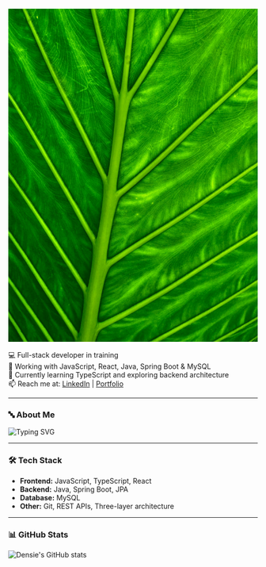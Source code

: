 ![Beskrivning av bilden](greenleaf.jpg)


💻 Full-stack developer in training  
🚀 Working with JavaScript, React, Java, Spring Boot & MySQL  
🌱 Currently learning TypeScript and exploring backend architecture  
📫 Reach me at: [LinkedIn](https://www.linkedin.com/in/dittnamn) | [Portfolio](https://dinportfolio.com)  

---

### 🔤 About Me  
![Typing SVG](https://readme-typing-svg.herokuapp.com?size=22&color=3DDC84&width=600&lines=Full-stack+developer+in+training;Love+of+programming;Always+learning)

---

### 🛠 Tech Stack  
- **Frontend:** JavaScript, TypeScript, React  
- **Backend:** Java, Spring Boot, JPA  
- **Database:** MySQL  
- **Other:** Git, REST APIs, Three-layer architecture  

---

### 📊 GitHub Stats  
![Densie's GitHub stats](https://github-readme-stats.vercel.app/api?username=Densie&show_icons=true&theme=gruvbox)
